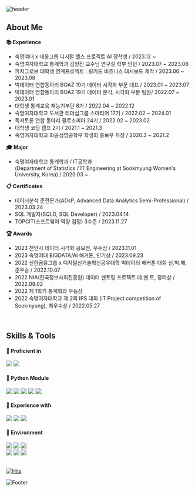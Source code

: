 ![header](https://capsule-render.vercel.app/api?type=waving&color=7F7FD5&height=200&section=header&text=Daun%20Jeong&fontSize=60&fontColor=ffffff)

## About Me
**:books: Experience**
+ 숙명여대 x 대웅그룹 디지털 헬스 프로젝트 AI 장학생 / 2023.12 ~
+ 숙명여자대학교 통계학과 김양진 교수님 연구실 학부 인턴 / 2023.07 ~ 2023.08
+ 피치그로브 대학생 연계프로젝트 : 링키드 비즈니스 대시보드 제작 / 2023.06 ~ 2023.08
+ 빅데이터 연합동아리 BOAZ 19기 데이터 시각화 부문 대표 / 2023.01 ~ 2023.07
+ 빅데이터 연합동아리 BOAZ 19기 데이터 분석, 시각화 부문 팀원/ 2022.07 ~ 2023.01
+ 대학생 통계교육 재능기부단 8기 / 2022.04 ~ 2022.12
+ 숙명여자대학교 도서관 리더십그룹 스마티어 17기 / 2022.02 ~ 2024.01
+ 독서토론 연합 동아리 필로소피아 24기 / 2022.02 ~ 2023.02
+ 대학생 코딩 캠프 2기 / 2021.1 ~ 2021.3
+ 숙명여자대학교 화공생명공학부 학생회 홍보부 차장 / 2020.3 ~ 2021.2

**:mortar_board: Major**  
+ 숙명여자대학교 통계학과 / IT공학과 <br>
(Department of Statistics / IT Engineering at Sookmyung Women's University, Korea) / 2020.03 ~

**:clipboard: Certificates**
+ 데이터분석 준전문가(ADsP, Advanced Data Analytics Semi-Professional) / 2023.03.24
+ SQL 개발자(SQLD, SQL Developer) / 2023.04.14
+ TOPCIT(소프트웨어 역량 검정) 3수준 / 2023.11.27

**:trophy: Awards**
+ 2023 천안시 데이터 시각화 공모전, 우수상 / 2023.11.01
+ 2023 숙명여대 BIGDATA/AI 해커톤, 인기상 / 2023.09.23
+ 2022 신한금융그룹 x 디지털신기술혁신공유대학 빅데이터 해커톤 대회 신.빅.해, 준우승 / 2022.10.07
+ 2022 NIA(한국정보사회진흥원) 데이터 멘토링 프로젝트 데.멘.토, 장려상 / 2022.09.02
+ 2022 제 1학기 통계학과 우등상
+ 2022 숙명여자대학교 제 2회 IPS 대회 (IT Project competition of Sookmyung), 최우수상 / 2022.05.27
<br>

## Skills & Tools
<div align="left">

#### 📘 Proficient in

<img src="https://img.shields.io/badge/Python-3776AB?style=flat&logo=Python&logoColor=white"/>
  
<img src="https://img.shields.io/badge/Tableau-E97627?style=flat&logo=Tableau&logoColor=white"/>

<br>

#### 📕 Python Module

<img src="https://img.shields.io/badge/pandas-150458?style=flat&logo=pandas&logoColor=white"/>

<img src="https://img.shields.io/badge/NumPy-013243?style=flat&logo=NumPy&logoColor=white"/>
  
<img src="https://img.shields.io/badge/Matplotlib-0C1528?style=flat&logo=Soundcharts&logoColor=white"/>

<img src="https://img.shields.io/badge/scikit%20learn-F7931E?style=flat&logo=scikit-learn&logoColor=white"/>
  
<img src="https://img.shields.io/badge/TensorFlow-FF6F00?style=flat&logo=TensorFlow&logoColor=white"/>

<br>

#### 📙 Experience with

<img src="https://img.shields.io/badge/R-276DC3?style=flat&logo=R&logoColor=white"/>

<img src="https://img.shields.io/badge/MySQL-4479A1?style=flat&logo=MySQL&logoColor=black"/>

<img src="https://img.shields.io/badge/SAS-4285F4?style=flat&logo=googlechrome&logoColor=blue"/>

<br>

#### 📗 Environment

<img src="https://img.shields.io/badge/Jupyter-F37626?style=flat&logo=Jupyter&logoColor=white"/>
  
<img src="https://img.shields.io/badge/Google%20Colab-F9AB00?style=flat&logo=googlecolab&logoColor=white"/>

<img src="https://img.shields.io/badge/RStudio-75AADB?style=flat&logo=RStudio&logoColor=white"/>

<br>

<img src="https://img.shields.io/badge/Github-181717?style=flat&logo=Github&logoColor=white"/>

<img src="https://img.shields.io/badge/Notion-000000?style=flat&logo=Notion&logoColor=white"/>
  
<img src="https://img.shields.io/badge/Slack-4A154B?style=flat&logo=Slack&logoColor=white"/>

</div>

<br>

</div>

[![Hits](https://hits.seeyoufarm.com/api/count/incr/badge.svg?url=https%3A%2F%2Fgithub.com%2FdaunJJ&count_bg=%2379C83D&title_bg=%23555555&icon=&icon_color=%23E7E7E7&title=hits&edge_flat=false)](https://hits.seeyoufarm.com)


![Footer](https://capsule-render.vercel.app/api?type=waving&color=7F7FD5&height=90&section=footer)
